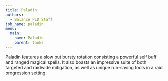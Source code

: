 ```yaml
---
title: Paladin
authors:
  - Balance PLD Staff
job_name: paladin
menu:
  main:
    name: Paladin
    parent: tanks
---
```

Paladin features a slow but bursty rotation consisting a powerful self buff and ranged magical spells. It also boasts an impressive suite of both targeted and raidwide mitigation, as well as unique run-saving tools in a raid progression setting.